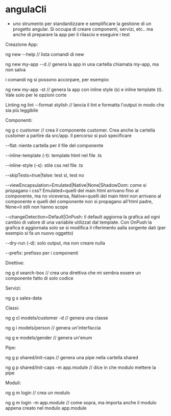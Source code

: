 # angulaCli

* uno strumento per standardizzare e semplificare la gestione di un progetto angular. Si occupa di creare componenti, servizi, etc.. ma anche di preparare la app per il rilascio e eseguire i test

Creazione App:

ng new --help // lista comandi di new

ng new my-app --d // genera la app in una cartella chiamata my-app, ma non salva

i comandi ng si possono accorpare, per esempio:

ng new my-app -st // genera la app con inline style (s) e inline template (t). Vale solo per le opzioni corte

Linting
ng lint --format stylish // lancia il lint e formatta l'output in modo che sia più leggibile

Componenti:

ng g c customer // crea il componente customer. Crea anche la cartella customer a partire da src/app. Il percorso si può specificare

--flat: niente cartella per il file del componente

--inline-template (-t): template html nel file .ts

--inline-style (-s): stile css nel file .ts

--skipTests=true|false: test sì, test no

--viewEncapsulation=Emulated|Native|None|ShadowDom: come si propagano i css? Emulated=quelli del main html arrivano fino al componente, ma no viceversa, Native=quelli del main html non arrivano al componente e quelli del componente non si propagano all'html padre, None=li stili non hanno scope

--changeDetection=Default|OnPush: il default aggiorna la grafica ad ogni cambio di valore di una variabile utilizzat dal template. Con OnPush la grafica è aggiornata solo se si modifica il riferimento aalla sorgente dati (per esempio si fa un nuovo oggetto)

--dry-run (-d): solo output, ma non creare nulla

--prefix: prefisso per i componenti

Direttive:

ng g d search-box // crea una direttiva che mi sembra essere un componente fatto di solo codice

Servizi:

ng g s sales-data

Classi:

ng g cl models/customer -d // genera una classe

ng g i models/person // genera un'interfaccia

ng g e models/gender // genera un'enum

Pipe:

ng g p shared/init-caps // genera una pipe nella cartella shared

ng g p shared/init-caps -m app.module // dice in che modulo mettere la pipe

Moduli:

ng g m login // crea un modulo

ng g m login -m app.module // come sopra, ma importa anche il modulo appena creato nel modulo app.module

